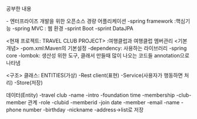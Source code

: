 공부한 내용

<SPRING>- 엔터프라이즈 개발을 위한 오픈소스 경량 어플리케이션
-spring framework :핵심기능
-spring MVC : 웹 환경
-sprint Boot
-sprint DataJPA

<현재 프로젝트: TRAVEL CLUB PROJECT> :여행클럽과 여행클럽 멤버관리
  <기본개념>
-pom.xml:Maven의 기본설정
-dependency: 사용하는 라이브러리
  -spring core
  -lombok: 생산성 위한 도구, 클래서 만들때 많이 나오는 코드들 annotation으로 나타냄


  <구조>
클래스: ENTITIES(가상)
  -Rest client(표현)
  -Service(사용자가 행동하면 처리)
  -Store(저장)

데이터(Entity)
  -travel club
    -name
    -intro
    -foundation time
  -membership
    -club-member 관계
    -role
    -clubid
    -memberid
    -join date
  -member
  -email
  -name
  -phone number
  -birthday
  -nickname
  -address->list로 저장



